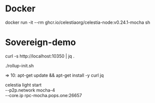# Docker 

docker run -it --rm ghcr.io/celestiaorg/celestia-node:v0.24.1-mocha sh


# Sovereign-demo



curl -s http://localhost:10350 | jq .


./rollup-init.sh

=> 10: apt-get update && apt-get install -y curl jq


celestia light start \
  --p2p.network mocha-4 \
  --core.ip rpc-mocha.pops.one:26657
